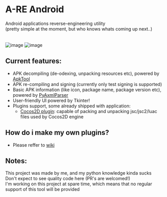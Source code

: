 # A-RE Android
Android applications reverse-engineering utility <br> (pretty simple at the moment, but who knows whats coming up next..) <br><br><br>
![image](https://user-images.githubusercontent.com/37783231/172968610-66a7b7bb-c127-4e5f-9d6a-7ea3d051cb53.png)
![image](https://user-images.githubusercontent.com/37783231/173279259-92ad82a2-38db-4fe6-8fe5-25d351a1aa5f.png)


## Current features:
- APK decompiling (de-odexing, unpacking resources etc), powered by [ApkTool](https://github.com/iBotPeaches/Apktool)
- APK re-compiling and signing (currently only test signing is supported)
- Basic APK information (like icon, package name, package version etc), powered by [PyAxmlParser](https://github.com/appknox/pyaxmlparser)
- User-friendly UI powered by Tkinter!
- Plugins support, some already shipped with application: 
    - [Cocos2D plugin](https://github.com/h4rdee/a-re-android/wiki/%5BPlugin%5D-Cocos2D): capable of packing and unpacking jsc/jsc2/luac files used by Cocos2D engine

## How do i make my own plugins?
- Please reffer to [wiki](https://github.com/h4rdee/a-re-android/wiki/How-to-write-your-own-plugin)

## Notes:
This project was made by me, and my python knowledge kinda sucks <br>
Don't expect to see quality code here (PR's are welcomed!) <br>
I'm working on this project at spare time, which means that no regular support of this tool will be provided

